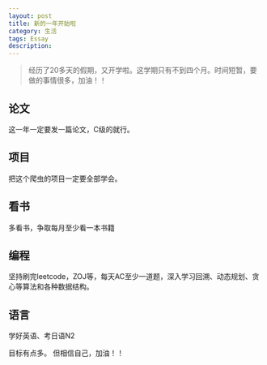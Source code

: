 ```yaml
---
layout: post
title: 新的一年开始啦
category: 生活
tags: Essay
description: 
---
```


> 经历了20多天的假期，又开学啦。这学期只有不到四个月。时间短暂，要做的事情很多，加油！！

## 论文

这一年一定要发一篇论文，C级的就行。


## 项目

把这个爬虫的项目一定要全部学会。

## 看书

多看书，争取每月至少看一本书籍

## 编程

坚持刷完leetcode，ZOJ等，每天AC至少一道题，深入学习回溯、动态规划、贪心等算法和各种数据结构。

## 语言

学好英语、考日语N2






目标有点多。 但相信自己，加油！！